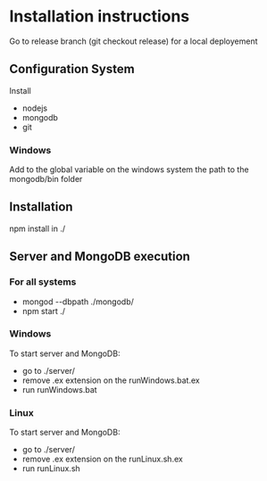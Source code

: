 # Installation instructions

Go to release branch (git checkout release) for a local deployement 

## Configuration System

Install 
* nodejs
* mongodb
* git

### Windows

Add to the global variable on the windows system the path to the mongodb/bin folder

## Installation

npm install in ./

## Server and MongoDB execution

### For all systems

* mongod --dbpath ./mongodb/
* npm start ./

### Windows

To start server and MongoDB:
* go to ./server/ 
* remove .ex extension on the runWindows.bat.ex
* run runWindows.bat 

### Linux

To start server and MongoDB:
* go to ./server/ 
* remove .ex extension on the runLinux.sh.ex
* run runLinux.sh 